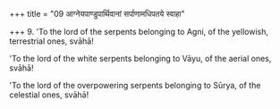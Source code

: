 +++
title = "09 आग्नेयपाण्डुपार्थिवानां सर्पाणामधिपतये स्वाहा"

+++
9. 'To the lord of the serpents belonging to Agni, of the yellowish, terrestrial ones, svāhā!

'To the lord of the white serpents belonging to Vāyu, of the aerial ones, svāhā!

'To the lord of the overpowering serpents belonging to Sūrya, of the celestial ones, svāhā!
